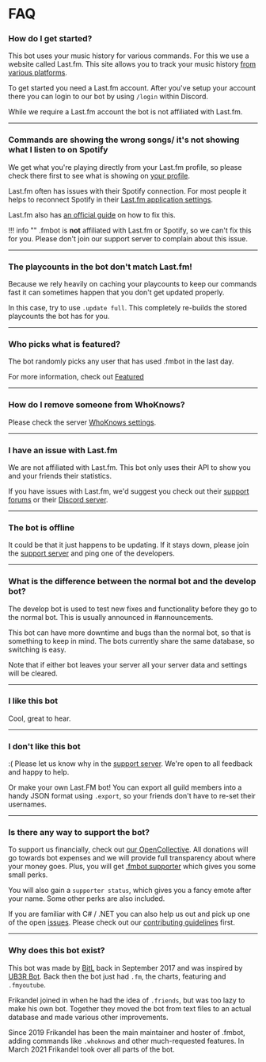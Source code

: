 # FAQ

### How do I get started?

This bot uses your music history for various commands. For this we use a website called Last.fm. 
This site allows you to track your music history [from various platforms](https://www.last.fm/about/trackmymusic).

To get started you need a Last.fm account. After you've setup your account there you can login to our bot by using `/login` within Discord.

While we require a Last.fm account the bot is not affiliated with Last.fm.

---

### Commands are showing the wrong songs/ it's not showing what I listen to on Spotify

We get what you're playing directly from your Last.fm profile, so please check there first to see what is showing on [your profile](https://www.last.fm/user/_). 

Last.fm often has issues with their Spotify connection. 
For most people it helps to reconnect Spotify in their [Last.fm application settings](https://www.last.fm/settings/applications). 

Last.fm also has [an official guide](https://support.last.fm/t/spotify-has-stopped-scrobbling-what-can-i-do/3184) on how to fix this.

!!! info ""
    .fmbot is **not** affiliated with Last.fm or Spotify, so we can't fix this for you. Please don't join our support server to complain about this issue.

---

### The playcounts in the bot don't match Last.fm!

Because we rely heavily on caching your playcounts to keep our commands fast it can sometimes happen that you don't get updated properly.

In this case, try to use `.update full`. This completely re-builds the stored playcounts the bot has for you. 

---

### Who picks what is featured?

The bot randomly picks any user that has used .fmbot in the last day.

For more information, check out [Featured](/commands/featured/)

---

### How do I remove someone from WhoKnows?

Please check the server [WhoKnows settings](/guildsettings/whoknowsettings/).

---

### I have an issue with Last.fm

We are not affiliated with Last.fm. This bot only uses their API to show you and your friends their statistics.

If you have issues with Last.fm, we'd suggest you check out their [support forums](https://support.last.fm) or their [Discord server](https://discord.gg/swrVDCBZ8H).

---

### The bot is offline

It could be that it just happens to be updating. If it stays down, please join the [support server](http://server.fmbot.xyz/) and ping one of the developers.

---

### What is the difference between the normal bot and the develop bot?

The develop bot is used to test new fixes and functionality before they go to the normal bot. This is usually announced in #announcements.

This bot can have more downtime and bugs than the normal bot, so that is something to keep in mind. The bots currently share the same database, so switching is easy.

Note that if either bot leaves your server all your server data and settings will be cleared.

---

### I like this bot

Cool, great to hear.

---

### I don't like this bot

:( Please let us know why in the [support server](http://server.fmbot.xyz/). We're open to all feedback and happy to help.

Or make your own Last.FM bot! You can export all guild members into a handy JSON format using `.export`, so your friends don't have to re-set their usernames.

---

### Is there any way to support the bot?

To support us financially, check out [our OpenCollective](https://opencollective.com/fmbot). All donations will go towards bot expenses and we will provide full transparency about where your money goes. Plus, you will get [.fmbot supporter](/supporter/) which gives you some small perks.

You will also gain a `supporter status`, which gives you a fancy emote after your name. Some other perks are also included.

If you are familiar with C# / .NET you can also help us out and pick up one of the open [issues](https://github.com/fmbot-discord/fmbot/issues). Please check out our [contributing guidelines](https://github.com/fmbot-discord/fmbot/blob/main/CONTRIBUTING.md) first.

----

### Why does this bot exist?

This bot was made by [BitL](https://twitter.com/BitlDev) back in September 2017 and was inspired by [UB3R Bot](https://ub3r-b0t.com/). Back then the bot just had `.fm`, the charts, featuring and `.fmyoutube`. 

Frikandel joined in when he had the idea of `.friends`, but was too lazy to make his own bot. Together they moved the bot from text files to an actual database and made various other improvements.

Since 2019 Frikandel has been the main maintainer and hoster of .fmbot, adding commands like `.whoknows` and other much-requested features. In March 2021 Frikandel took over all parts of the bot.